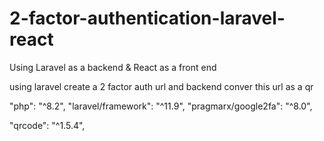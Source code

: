 # 2-factor-authentication-laravel-react
Using Laravel as a backend &amp; React as a front end

using laravel create a 2 factor auth url and backend conver this url as a qr


"php": "^8.2",
"laravel/framework": "^11.9",
"pragmarx/google2fa": "^8.0",




"qrcode": "^1.5.4",
